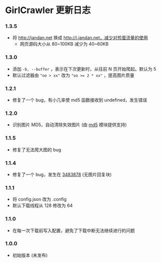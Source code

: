 # GirlCrawler 更新日志

### 1.3.5

* 将 http://jandan.net 换成 http://i.jandan.net，减少对煎蛋流量的使用
  * 网页源码大小从 80~100KB 减少为 40~60KB

### 1.3.0

* 添加 `-b, --buffer` ，表示在下次更新时，从往前 N 页开始爬起。默认为 5
* 默认过滤器由 `"oo > xx"` 改为 `"oo >= 2 * xx"` ，提高图片质量

### 1.2.1

* 修复了一个 bug，有小几率使 md5 函数接收到 undefined，发生错误

### 1.2.0

* 识别图片 MD5，自动清除失效图片 (由 [md5](https://github.com/pvorb/node-md5) 模块提供支持)

### 1.1.5

* 修复了无法爬大图的 bug

### 1.1.4

* 修复了一个 bug，发生在 [3483878](http://jandan.net/ooxx/page-123#comment-3483878) (无图片回复块)

### 1.1.1

* 将 config.json 改为 .config
* 默认下载线程从 128 修改为 64

### 1.1.0

* 在每一次下载前写入配置，避免了下载中断无法继续进行的问题

### 1.0.0

* 初始版本 (未发布)
